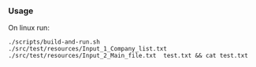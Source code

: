 
### Usage

On linux run:

    ./scripts/build-and-run.sh ./src/test/resources/Input_1_Company_list.txt ./src/test/resources/Input_2_Main_file.txt  test.txt && cat test.txt

